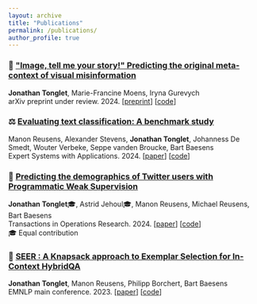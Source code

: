 ```yaml
---
layout: archive
title: "Publications"
permalink: /publications/
author_profile: true
---
```


### 📸 ["Image, tell me your story!" Predicting the original meta-context of visual misinformation](https://arxiv.org/abs/2408.09939)
**Jonathan Tonglet**, Marie-Francine Moens, Iryna Gurevych <br>
arXiv preprint under review. 2024. \[[preprint](https://arxiv.org/abs/2408.09939)\] \[[code](https://github.com/UKPLab/5pils)\]

### ⚖️ [Evaluating text classification: A benchmark study](https://www.sciencedirect.com/science/article/abs/pii/S0957417424011680)
Manon Reusens, Alexander Stevens, **Jonathan Tonglet**, Johanness De Smedt, Wouter Verbeke, Seppe vanden Broucke, Bart Baesens <br>
Expert Systems with Applications. 2024. \[[paper](https://www.sciencedirect.com/science/article/abs/pii/S0957417424011680)\] \[[code](https://github.com/manon-reusens/text-classification-benchmark)\]

### 🐥 [Predicting the demographics of Twitter users with Programmatic Weak Supervision](https://link.springer.com/article/10.1007/s11750-024-00666-y)
**Jonathan Tonglet**🎓, Astrid Jehoul🎓, Manon Reusens, Michael Reusens, Bart Baesens <br>
Transactions in Operations Research. 2024. \[[paper](https://link.springer.com/article/10.1007/s11750-024-00666-y)\] \[[code](https://github.com/jtonglet/Demographics-PWS)\] <br>
🎓 Equal contribution

### 🔮 [SEER : A Knapsack approach to Exemplar Selection for In-Context HybridQA](https://aclanthology.org/2023.emnlp-main.837/)
**Jonathan Tonglet**, Manon Reusens, Philipp Borchert, Bart Baesens <br>
EMNLP main conference. 2023. \[[paper](https://aclanthology.org/2023.emnlp-main.837/)\] \[[code](https://github.com/jtonglet/SEER)\]
